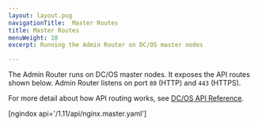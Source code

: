 ```yaml
---
layout: layout.pug
navigationTitle:  Master Routes
title: Master Routes
menuWeight: 10
excerpt: Running the Admin Router on DC/OS master nodes

---
```

The Admin Router runs on DC/OS master nodes. It exposes the API routes shown below. Admin Router listens on port `80` (HTTP) and `443` (HTTPS).

For more detail about how API routing works, see [DC/OS API Reference](/mesosphere/dcos/1.11/api/).



[ngindox api='/1.11/api/nginx.master.yaml']
